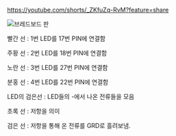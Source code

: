 https://youtube.com/shorts/_ZKfuZq-RvM?feature=share

![브레드보드 판](브레드보드%20판.png)

빨간 선 : 1번 LED를 17번 PIN에 연결함

주황 선 : 2번 LED를 18번 PIN에 연결함

노란 선 : 3번 LED를 27번 PIN에 연결함

분홍 선 : 4번 LED를 22번 PIN에 연결함

LED의 검은선 : LED들의 -에서 나온 전류들을 모음

초록 선 : 저항을 의미

검은 선 : 저항을 통해 온 전류를 GRD로 흘려보냄.